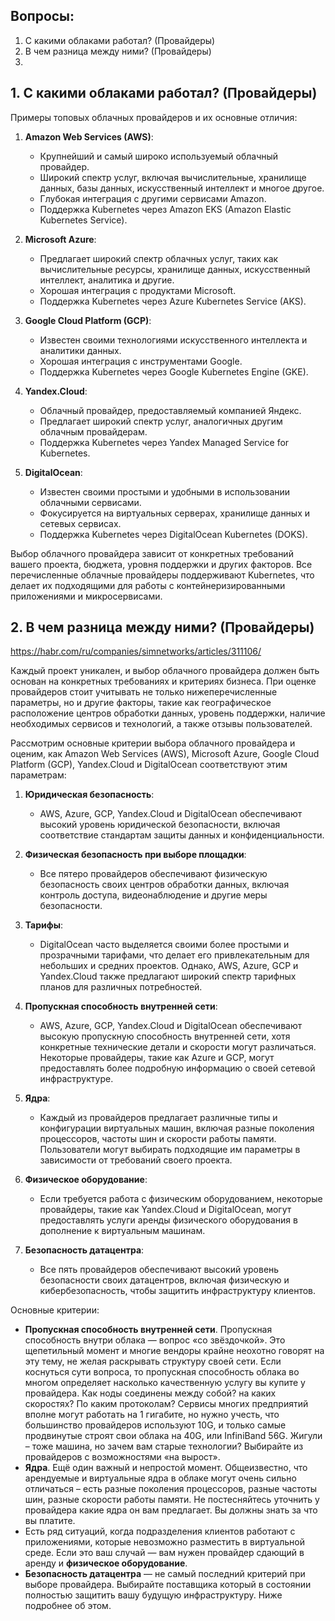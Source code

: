 ## Вопросы:
1. С какими облаками работал? (Провайдеры)
2. В чем разница между ними? (Провайдеры)
3. 

## 1. С какими облаками работал? (Провайдеры)

Примеры топовых облачных провайдеров и их основные отличия:

1. **Amazon Web Services (AWS)**:
   - Крупнейший и самый широко используемый облачный провайдер.
   - Широкий спектр услуг, включая вычислительные, хранилище данных, базы данных, искусственный интеллект и многое другое.
   - Глубокая интеграция с другими сервисами Amazon.
   - Поддержка Kubernetes через Amazon EKS (Amazon Elastic Kubernetes Service).

2. **Microsoft Azure**:
   - Предлагает широкий спектр облачных услуг, таких как вычислительные ресурсы, хранилище данных, искусственный интеллект, аналитика и другие.
   - Хорошая интеграция с продуктами Microsoft.
   - Поддержка Kubernetes через Azure Kubernetes Service (AKS).

3. **Google Cloud Platform (GCP)**:
   - Известен своими технологиями искусственного интеллекта и аналитики данных.
   - Хорошая интеграция с инструментами Google.
   - Поддержка Kubernetes через Google Kubernetes Engine (GKE).

4. **Yandex.Cloud**:
   - Облачный провайдер, предоставляемый компанией Яндекс.
   - Предлагает широкий спектр услуг, аналогичных другим облачным провайдерам.
   - Поддержка Kubernetes через Yandex Managed Service for Kubernetes.

5. **DigitalOcean**:
   - Известен своими простыми и удобными в использовании облачными сервисами.
   - Фокусируется на виртуальных серверах, хранилище данных и сетевых сервисах.
   - Поддержка Kubernetes через DigitalOcean Kubernetes (DOKS).

Выбор облачного провайдера зависит от конкретных требований вашего проекта, бюджета, уровня поддержки и других факторов. Все перечисленные облачные провайдеры поддерживают Kubernetes, что делает их подходящими для работы с контейнеризированными приложениями и микросервисами.

## 2. В чем разница между ними? (Провайдеры)
https://habr.com/ru/companies/simnetworks/articles/311106/

Каждый проект уникален, и выбор облачного провайдера должен быть основан на конкретных требованиях и критериях бизнеса. При оценке провайдеров стоит учитывать не только нижеперечисленные параметры, но и другие факторы, такие как географическое расположение центров обработки данных, уровень поддержки, наличие необходимых сервисов и технологий, а также отзывы пользователей.

Рассмотрим основные критерии выбора облачного провайдера и оценим, как Amazon Web Services (AWS), Microsoft Azure, Google Cloud Platform (GCP), Yandex.Cloud и DigitalOcean соответствуют этим параметрам:

1. **Юридическая безопасность**:
   - AWS, Azure, GCP, Yandex.Cloud и DigitalOcean обеспечивают высокий уровень юридической безопасности, включая соответствие стандартам защиты данных и конфиденциальности.

2. **Физическая безопасность при выборе площадки**:
   - Все пятеро провайдеров обеспечивают физическую безопасность своих центров обработки данных, включая контроль доступа, видеонаблюдение и другие меры безопасности.

3. **Тарифы**:
   - DigitalOcean часто выделяется своими более простыми и прозрачными тарифами, что делает его привлекательным для небольших и средних проектов. Однако, AWS, Azure, GCP и Yandex.Cloud также предлагают широкий спектр тарифных планов для различных потребностей.

4. **Пропускная способность внутренней сети**:
   - AWS, Azure, GCP, Yandex.Cloud и DigitalOcean обеспечивают высокую пропускную способность внутренней сети, хотя конкретные технические детали и скорости могут различаться. Некоторые провайдеры, такие как Azure и GCP, могут предоставлять более подробную информацию о своей сетевой инфраструктуре.

5. **Ядра**:
   - Каждый из провайдеров предлагает различные типы и конфигурации виртуальных машин, включая разные поколения процессоров, частоты шин и скорости работы памяти. Пользователи могут выбирать подходящие им параметры в зависимости от требований своего проекта.

6. **Физическое оборудование**:
   - Если требуется работа с физическим оборудованием, некоторые провайдеры, такие как Yandex.Cloud и DigitalOcean, могут предоставлять услуги аренды физического оборудования в дополнение к виртуальным машинам.

7. **Безопасность датацентра**:
   - Все пять провайдеров обеспечивают высокий уровень безопасности своих датацентров, включая физическую и кибербезопасность, чтобы защитить инфраструктуру клиентов.


Основные критерии:

- **Пропускная способность внутренней сети**. Пропускная способность внутри облака — вопрос «со звёздочкой». Это щепетильный момент и многие вендоры крайне неохотно говорят на эту тему, не желая раскрывать структуру своей сети. Если коснуться сути вопроса, то пропускная способность облака во многом определяет насколько качественную услугу вы купите у провайдера. Как ноды соединены между собой? на каких скоростях? По каким протоколам? Сервисы многих предприятий вполне могут работать на 1 гигабите, но нужно учесть, что большинство провайдеров используют 10G, и только самые продвинутые строят свои облака на 40G, или InfiniBand 56G. Жигули – тоже машина, но зачем вам старые технологии? Выбирайте из провайдеров с возможностями «на вырост».
- **Ядра**. Ещё один важный и непростой момент. Общеизвестно, что арендуемые и виртуальные ядра в облаке могут очень сильно отличаться – есть разные поколения процессоров, разные частоты шин, разные скорости работы памяти. Не постесняйтесь уточнить у провайдера какие ядра он вам предлагает. Вы должны знать за что вы платите.
- Есть ряд ситуаций, когда подразделения клиентов работают с приложениями, которые невозможно разместить в виртуальной среде. Если это ваш случай — вам нужен провайдер сдающий в аренду и **физическое оборудование**.
- **Безопасность датацентра** — не самый последний критерий при выборе провайдера. Выбирайте поставщика который в состоянии полностью защитить вашу будущую инфраструктуру. Ниже подробнее об этом.

